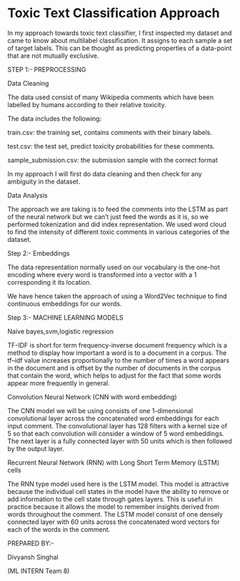 #      Toxic Text Classification Approach 

 

In my approach towards toxic text classifier, I first inspected my dataset and came to know about multilabel classification. It assigns to each sample a set of target labels. This can be thought as predicting properties of a data-point that are not mutually exclusive. 

 

STEP 1:- PREPROCESSING 

Data Cleaning 

The data used consist of many Wikipedia comments which have been labelled by humans according to their relative toxicity. 

The data includes the following: 

train.csv: the training set, contains comments with their binary labels. 

test.csv: the test set, predict toxicity probabilities for these comments. 

sample_submission.csv: the submission sample with the correct format 

In my approach I will first do data cleaning and then check for any ambiguity in the dataset. 

 

Data Analysis 

The approach we are taking is to feed the comments into the LSTM as part of the neural network but we can’t just feed the words as it is, so we performed tokenization and did index representation. We used word cloud to find the intensity of different toxic comments in various categories of the dataset. 

 

Step 2:- Embeddings 

 

The data representation normally used on our vocabulary is the one-hot encoding where every word is transformed into a vector with a 1 corresponding it its location. 

We have hence taken the approach of using a Word2Vec technique to find continuous embeddings for our words. 

 

Step 3:- MACHINE LEARNING MODELS 

Naive bayes,svm,logistic regression 

TF-IDF is short for term frequency-inverse document frequency which is a method to display how important a word is to a document in a corpus. The tf–idf value increases proportionally to the number of times a word appears in the document and is offset by the number of documents in the corpus that contain the word, which helps to adjust for the fact that some words appear more frequently in general. 

 

Convolution Neural Network (CNN with word embedding) 

The CNN model we will be using consists of one 1-dimensional convolutional layer across the concatenated word embeddings for each input comment. The convolutional layer has 128 filters with a kernel size of 5 so that each convolution will consider a window of 5 word embeddings. The next layer is a fully connected layer with 50 units which is then followed by the output layer. 

Recurrent Neural Network (RNN) with Long Short Term Memory (LSTM) cells 

The RNN type model used here is the LSTM model. This model is attractive because the individual cell states in the model have the ability to remove or add information to the cell state through gates layers. This is useful in practice because it allows the model to remember insights derived from words throughout the comment. The LSTM model consist of one densely connected layer with 60 units across the concatenated word vectors for each of the words in the comment. 

 

 

 

 

PREPARED BY:- 

Divyansh Singhal 

(ML INTERN Team 8) 

 

